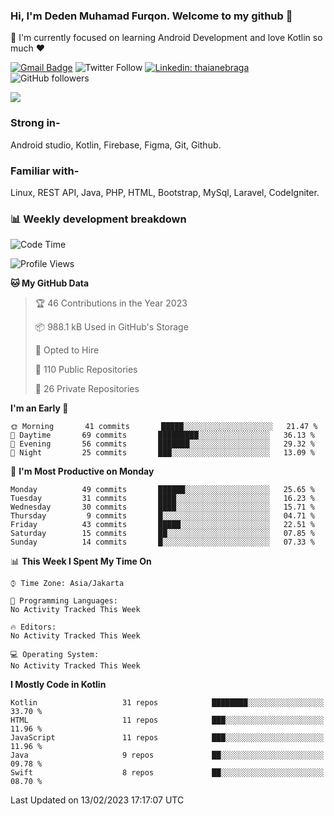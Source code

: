 ### Hi, I'm Deden Muhamad Furqon. Welcome to my github 👋

<!--
**furqoncreative/furqoncreative** is a ✨ _special_ ✨ repository because its `README.md` (this file) appears on your GitHub profile.

Here are some ideas to get you started:

- 🔭 I’m currently working on ...
- 👯 I’m looking to collaborate on ...
- 🤔 I’m looking for help with ...
- 💬 Ask me about ...
- 📫 How to reach me: ...
- 😄 Pronouns: ...
- ⚡ Fun fact: ...
-->

  🌱 I'm currently focused on learning Android Development and love Kotlin so much ❤ 

[![Gmail Badge](https://img.shields.io/badge/-furqoncreative24@gmail.com-c14438?style=flat-square&logo=Gmail&logoColor=white&link=mailto:furqoncreative24@gmail.com)](mailto:furqoncreative24@gmail.com)
![Twitter Follow](https://img.shields.io/twitter/follow/furqoncreative?label=Follow)
[![Linkedin: thaianebraga](https://img.shields.io/badge/-Deden_Muhamad_Furqon-blue?style=flat-square&logo=Linkedin&logoColor=white&link=https://www.linkedin.com/in/anmol-p-singh/)](https://www.linkedin.com/in/furqoncreative/)
![GitHub followers](https://img.shields.io/github/followers/furqoncreative?label=Follow&style=social)

<img src="https://github-readme-stats.sera5-dev.vercel.app/api?username=furqoncreative&hide=stars&show_icons=true&count_private=true&include_all_commits=true&title_color=#008080&icon_color=#008080&hide_border=true" width="">

### Strong in-

Android studio, Kotlin, Firebase, Figma, Git, Github.

### Familiar with-
Linux, REST API, Java, PHP, HTML, Bootstrap, MySql, Laravel, CodeIgniter.

### 📊 Weekly development breakdown

<!--START_SECTION:waka-->
![Code Time](http://img.shields.io/badge/Code%20Time-1%2C284%20hrs%2018%20mins-blue)

![Profile Views](http://img.shields.io/badge/Profile%20Views-0-blue)

**🐱 My GitHub Data** 

> 🏆 46 Contributions in the Year 2023
 > 
> 📦 988.1 kB Used in GitHub's Storage 
 > 
> 💼 Opted to Hire
 > 
> 📜 110 Public Repositories 
 > 
> 🔑 26 Private Repositories  
 > 
**I'm an Early 🐤** 

```text
🌞 Morning       41 commits       █████░░░░░░░░░░░░░░░░░░░░   21.47 % 
🌆 Daytime       69 commits       █████████░░░░░░░░░░░░░░░░   36.13 % 
🌃 Evening       56 commits       ███████░░░░░░░░░░░░░░░░░░   29.32 % 
🌙 Night         25 commits       ███░░░░░░░░░░░░░░░░░░░░░░   13.09 % 

```
📅 **I'm Most Productive on Monday** 

```text
Monday          49 commits       ██████░░░░░░░░░░░░░░░░░░░   25.65 % 
Tuesday         31 commits       ████░░░░░░░░░░░░░░░░░░░░░   16.23 % 
Wednesday       30 commits       ████░░░░░░░░░░░░░░░░░░░░░   15.71 % 
Thursday         9 commits       █░░░░░░░░░░░░░░░░░░░░░░░░   04.71 % 
Friday          43 commits       █████░░░░░░░░░░░░░░░░░░░░   22.51 % 
Saturday        15 commits       ██░░░░░░░░░░░░░░░░░░░░░░░   07.85 % 
Sunday          14 commits       █░░░░░░░░░░░░░░░░░░░░░░░░   07.33 % 

```


📊 **This Week I Spent My Time On** 

```text
⌚︎ Time Zone: Asia/Jakarta

💬 Programming Languages: 
No Activity Tracked This Week

🔥 Editors: 
No Activity Tracked This Week

💻 Operating System: 
No Activity Tracked This Week

```

**I Mostly Code in Kotlin** 

```text
Kotlin                   31 repos            ████████░░░░░░░░░░░░░░░░░   33.70 % 
HTML                     11 repos            ███░░░░░░░░░░░░░░░░░░░░░░   11.96 % 
JavaScript               11 repos            ███░░░░░░░░░░░░░░░░░░░░░░   11.96 % 
Java                     9 repos             ██░░░░░░░░░░░░░░░░░░░░░░░   09.78 % 
Swift                    8 repos             ██░░░░░░░░░░░░░░░░░░░░░░░   08.70 % 

```



 Last Updated on 13/02/2023 17:17:07 UTC
<!--END_SECTION:waka-->
